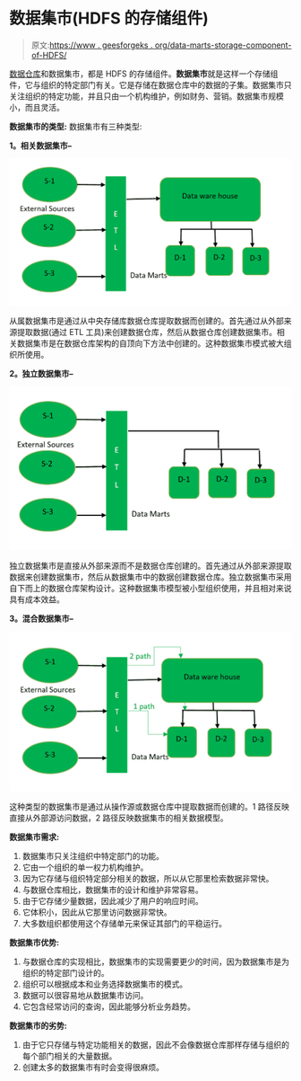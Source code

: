 # 数据集市(HDFS 的存储组件)

> 原文:[https://www . geesforgeks . org/data-marts-storage-component-of-HDFS/](https://www.geeksforgeeks.org/data-marts-storage-component-of-hdfs/)

[数据仓库](https://www.geeksforgeeks.org/data-warehouse-architecture/)和数据集市，都是 HDFS 的存储组件。**数据集市**就是这样一个存储组件，它与组织的特定部门有关。它是存储在数据仓库中的数据的子集。数据集市只关注组织的特定功能，并且只由一个机构维护，例如财务、营销。数据集市规模小，而且灵活。

**数据集市的类型:**
数据集市有三种类型:

**1。相关数据集市–**

![](img/28320445ca62b5575b15e6dfb2829d8c.png)

从属数据集市是通过从中央存储库数据仓库提取数据而创建的。首先通过从外部来源提取数据(通过 ETL 工具)来创建数据仓库，然后从数据仓库创建数据集市。相关数据集市是在数据仓库架构的自顶向下方法中创建的。这种数据集市模式被大组织所使用。

**2。独立数据集市–**

![](img/109ae45bc2beae57411e343aa64bc46b.png)

独立数据集市是直接从外部来源而不是数据仓库创建的。首先通过从外部来源提取数据来创建数据集市，然后从数据集市中的数据创建数据仓库。独立数据集市采用自下而上的数据仓库架构设计。这种数据集市模型被小型组织使用，并且相对来说具有成本效益。

**3。混合数据集市–**

![](img/4faf5a0e87384613d8ee5357739e36d7.png)

这种类型的数据集市是通过从操作源或数据仓库中提取数据而创建的。1 路径反映直接从外部源访问数据，2 路径反映数据集市的相关数据模型。

**数据集市需求:**

1.  数据集市只关注组织中特定部门的功能。
2.  它由一个组织的单一权力机构维护。
3.  因为它存储与组织特定部分相关的数据，所以从它那里检索数据非常快。
4.  与数据仓库相比，数据集市的设计和维护非常容易。
5.  由于它存储少量数据，因此减少了用户的响应时间。
6.  它体积小，因此从它那里访问数据非常快。
7.  大多数组织都使用这个存储单元来保证其部门的平稳运行。

**数据集市优势:**

1.  与数据仓库的实现相比，数据集市的实现需要更少的时间，因为数据集市是为组织的特定部门设计的。
2.  组织可以根据成本和业务选择数据集市的模式。
3.  数据可以很容易地从数据集市访问。
4.  它包含经常访问的查询，因此能够分析业务趋势。

**数据集市的劣势:**

1.  由于它只存储与特定功能相关的数据，因此不会像数据仓库那样存储与组织的每个部门相关的大量数据。
2.  创建太多的数据集市有时会变得很麻烦。